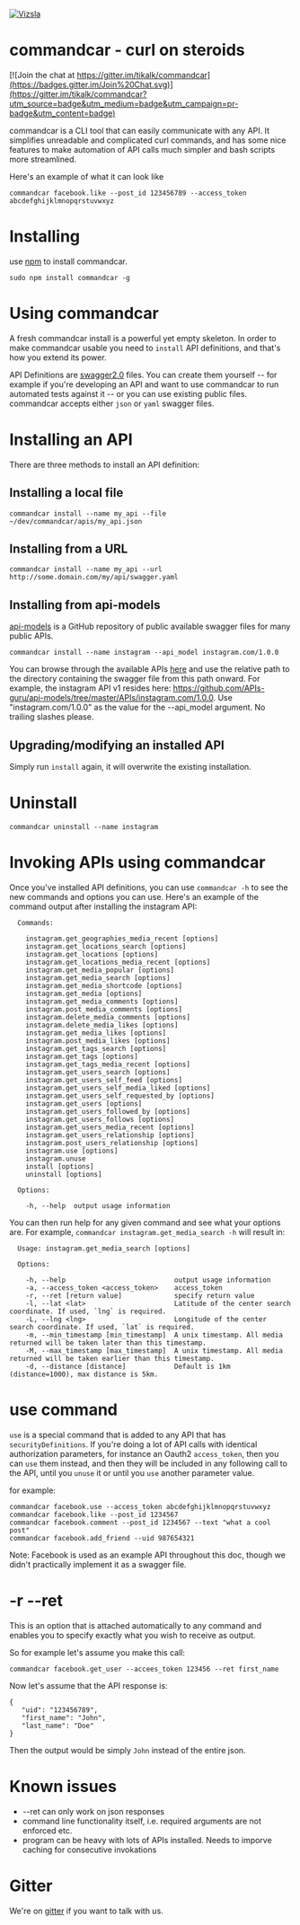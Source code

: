 [![Vizsla](https://s3.amazonaws.com/svg.vizsla.io/5.svg)](http://vizsla.io/subscribe/tikalk/commandcar)
# commandcar - curl on steroids

[![Join the chat at https://gitter.im/tikalk/commandcar](https://badges.gitter.im/Join%20Chat.svg)](https://gitter.im/tikalk/commandcar?utm_source=badge&utm_medium=badge&utm_campaign=pr-badge&utm_content=badge)

commandcar is a CLI tool that can easily communicate with any API. It simplifies unreadable and complicated curl commands, and has some nice features to make automation of API calls much simpler and bash scripts more streamlined.

Here's an example of what it can look like
```
commandcar facebook.like --post_id 123456789 --access_token abcdefghijklmnopqrstuvwxyz 
```

# Installing

use [npm](https://www.npmjs.com/) to install commandcar.

```
sudo npm install commandcar -g
``` 

# Using commandcar

A fresh commandcar install is a powerful yet empty skeleton. In order to make commandcar usable you need to `install` API definitions, and that's how you extend its power.

API Definitions are [swagger2.0](https://github.com/swagger-api/swagger-spec/blob/master/versions/2.0.md) files. You can create them yourself -- for example if you're developing an API and want to use commandcar to run automated tests against it -- or you can use existing public files. commandcar accepts either `json` or `yaml` swagger files.  

# Installing an API

There are three methods to install an API definition:

## Installing a local file

```
commandcar install --name my_api --file ~/dev/commandcar/apis/my_api.json

```

## Installing from a URL

```
commandcar install --name my_api --url http://some.domain.com/my/api/swagger.yaml

```

## Installing from api-models

[api-models](https://github.com/APIs-guru/api-models) is a GitHub repository of public available swagger files for many public APIs. 

```
commandcar install --name instagram --api_model instagram.com/1.0.0
```

You can browse through the available APIs [here](https://github.com/APIs-guru/api-models/tree/master/APIs) and use the relative path to the directory containing the swagger file from this path onward. For example, the instagram API v1 resides here: https://github.com/APIs-guru/api-models/tree/master/APIs/instagram.com/1.0.0. Use "instagram.com/1.0.0" as the value for the --api_model argument. No trailing slashes please.

## Upgrading/modifying an installed API

Simply run `install` again, it will overwrite the existing installation.

# Uninstall

```
commandcar uninstall --name instagram
```

# Invoking APIs using commandcar

Once you've installed API definitions, you can use `commandcar -h` to see the new commands and options you can use. Here's an example of the command output after installing the instagram API:

```
  Commands:

    instagram.get_geographies_media_recent [options] 
    instagram.get_locations_search [options]         
    instagram.get_locations [options]                
    instagram.get_locations_media_recent [options]   
    instagram.get_media_popular [options]            
    instagram.get_media_search [options]             
    instagram.get_media_shortcode [options]          
    instagram.get_media [options]                    
    instagram.get_media_comments [options]           
    instagram.post_media_comments [options]          
    instagram.delete_media_comments [options]        
    instagram.delete_media_likes [options]           
    instagram.get_media_likes [options]              
    instagram.post_media_likes [options]             
    instagram.get_tags_search [options]              
    instagram.get_tags [options]                     
    instagram.get_tags_media_recent [options]        
    instagram.get_users_search [options]             
    instagram.get_users_self_feed [options]          
    instagram.get_users_self_media_liked [options]   
    instagram.get_users_self_requested_by [options]  
    instagram.get_users [options]                    
    instagram.get_users_followed_by [options]        
    instagram.get_users_follows [options]            
    instagram.get_users_media_recent [options]       
    instagram.get_users_relationship [options]       
    instagram.post_users_relationship [options]      
    instagram.use [options]                          
    instagram.unuse                                  
    install [options]                                   
    uninstall [options]                                   

  Options:

    -h, --help  output usage information
```

You can then run help for any given command and see what your options are. For example, `commandcar instagram.get_media_search -h` will result in:

```
  Usage: instagram.get_media_search [options]

  Options:

    -h, --help                           output usage information
    -a, --access_token <access_token>    access_token
    -r, --ret [return value]             specify return value
    -l, --lat <lat>                      Latitude of the center search coordinate. If used, `lng` is required.
    -L, --lng <lng>                      Longitude of the center search coordinate. If used, `lat` is required.
    -m, --min_timestamp [min_timestamp]  A unix timestamp. All media returned will be taken later than this timestamp.
    -M, --max_timestamp [max_timestamp]  A unix timestamp. All media returned will be taken earlier than this timestamp.
    -d, --distance [distance]            Default is 1km (distance=1000), max distance is 5km.

```

# use command

`use` is a special command that is added to any API that has `securityDefinitions`. If you're doing a lot of API calls with identical authorization parameters, for instance an Oauth2 `access_token`, then you can `use` them instead, and then they will be included in any following call to the API, until you `unuse` it or until you `use` another parameter value.

for example:

```
commandcar facebook.use --access_token abcdefghijklmnopqrstuvwxyz
commandcar facebook.like --post_id 1234567
commandcar facebook.comment --post_id 1234567 --text "what a cool post"
commandcar facebook.add_friend --uid 987654321
```

Note: Facebook is used as an example API throughout this doc, though we didn't practically implement it as a swagger file.

# -r --ret

This is an option that is attached automatically to any command and enables you to specify exactly what you wish to receive as output. 

So for example let's assume you make this call:

```
commandcar facebook.get_user --accees_token 123456 --ret first_name
```

Now let's assume that the API response is:
```
{
   "uid": "123456789",
   "first_name": "John",
   "last_name": "Doe"
}
```

Then the output would be simply `John` instead of the entire json.

# Known issues

* --ret can only work on json responses
* command line functionality itself, i.e. required arguments are not enforced etc.
* program can be heavy with lots of APIs installed. Needs to imporve caching for consecutive invokations

# Gitter

We're on [gitter](https://gitter.im/tikalk/commandcar) if you want to talk with us.